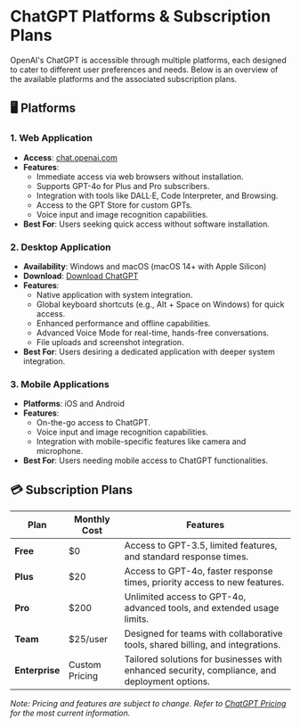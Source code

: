 # ChatGPT Platforms & Subscription Plans

OpenAI's ChatGPT is accessible through multiple platforms, each designed to cater to different user preferences and needs. Below is an overview of the available platforms and the associated subscription plans.

## 🖥️ Platforms

### 1. Web Application

- **Access**: [chat.openai.com](https://chat.openai.com)
- **Features**:
  - Immediate access via web browsers without installation.
  - Supports GPT-4o for Plus and Pro subscribers.
  - Integration with tools like DALL·E, Code Interpreter, and Browsing.
  - Access to the GPT Store for custom GPTs.
  - Voice input and image recognition capabilities.
- **Best For**: Users seeking quick access without software installation.

### 2. Desktop Application

- **Availability**: Windows and macOS (macOS 14+ with Apple Silicon)
- **Download**: [Download ChatGPT](https://openai.com/chatgpt/download/)
- **Features**:
  - Native application with system integration.
  - Global keyboard shortcuts (e.g., Alt + Space on Windows) for quick access.
  - Enhanced performance and offline capabilities.
  - Advanced Voice Mode for real-time, hands-free conversations.
  - File uploads and screenshot integration.
- **Best For**: Users desiring a dedicated application with deeper system integration.

### 3. Mobile Applications

- **Platforms**: iOS and Android
- **Features**:
  - On-the-go access to ChatGPT.
  - Voice input and image recognition capabilities.
  - Integration with mobile-specific features like camera and microphone.
- **Best For**: Users needing mobile access to ChatGPT functionalities.

## 💳 Subscription Plans

| Plan            | Monthly Cost | Features                                                                                   |
|-----------------|--------------|--------------------------------------------------------------------------------------------|
| **Free**        | $0           | Access to GPT-3.5, limited features, and standard response times.                          |
| **Plus**        | $20          | Access to GPT-4o, faster response times, priority access to new features.                  |
| **Pro**         | $200         | Unlimited access to GPT-4o, advanced tools, and extended usage limits.                     |
| **Team**        | $25/user     | Designed for teams with collaborative tools, shared billing, and integrations.             |
| **Enterprise**  | Custom Pricing | Tailored solutions for businesses with enhanced security, compliance, and deployment options. |

*Note: Pricing and features are subject to change. Refer to [ChatGPT Pricing](https://openai.com/chatgpt/pricing/) for the most current information.*
